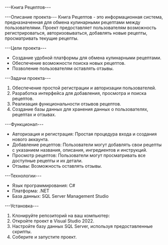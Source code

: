 ---Книга Рецептов---

---Описание проекта---
Книга Рецептов - это информационная система, предназначенная для обмена кулинарными рецептами между пользователями. 
Проект предоставляет пользователям возможность регистрироваться, авторизовываться, добавлять новые рецепты, просматривать текущие рецепты.

---Цели проекта---
- Создание удобной платформы для обмена кулинарными рецептами.
- Обеспечение возможности поиска новых рецептов.
- Позволение пользователям оставлять отзывы.

---Задачи проекта---
1. Обеспечение простой регистрации и авторизации пользователей.
2. Разработка интерфейса для добавления, просмотра и поиска рецептов.
3. Реализация функциональности отзывов рецептов.
4. Создание базы данных для хранения данных о пользователях, рецептах и отзывах.

---Функционал---
- Авторизация и регистрация: Простая процедура входа и создания нового аккаунта.
- Добавление рецептов: Пользователи могут добавлять свои рецепты с указанием названия, описания, ингредиентов и инструкций.
- Просмотр рецептов: Пользователи могут просматривать все доступные рецепты и их детали.
- Отзывы: Возможность оставлять отзывы.

---Технологии---
- Язык программирования: C#
- Платформа: .NET
- База данных: SQL Server Management Studio

---Установка---
1. Клонируйте репозиторий на ваш компьютер:
2. Откройте проект в Visual Studio 2022.
3. Настройте базу данных SQL Server, используя предоставленные скрипты.
4. Соберите и запустите проект.
